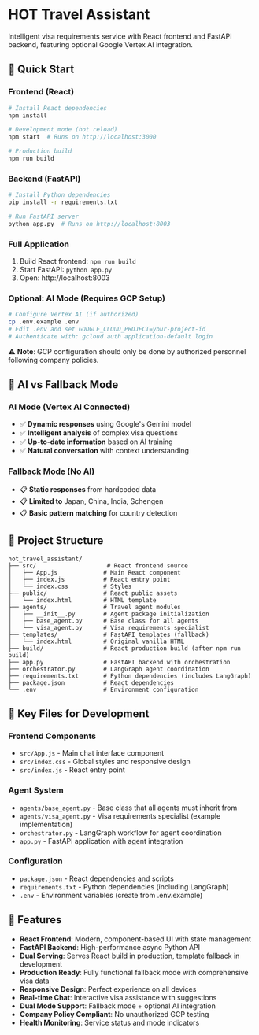 # HOT Travel Assistant

Intelligent visa requirements service with React frontend and FastAPI backend, featuring optional Google Vertex AI integration.

## 🚀 Quick Start

### Frontend (React)
```bash
# Install React dependencies
npm install

# Development mode (hot reload)
npm start  # Runs on http://localhost:3000

# Production build
npm run build
```

### Backend (FastAPI)
```bash
# Install Python dependencies
pip install -r requirements.txt

# Run FastAPI server
python app.py  # Runs on http://localhost:8003
```

### Full Application
1. Build React frontend: `npm run build`
2. Start FastAPI: `python app.py`
3. Open: http://localhost:8003

### Optional: AI Mode (Requires GCP Setup)
```bash
# Configure Vertex AI (if authorized)
cp .env.example .env
# Edit .env and set GOOGLE_CLOUD_PROJECT=your-project-id
# Authenticate with: gcloud auth application-default login
```

⚠️ **Note**: GCP configuration should only be done by authorized personnel following company policies.

## 🤖 AI vs Fallback Mode

### AI Mode (Vertex AI Connected)
- ✅ **Dynamic responses** using Google's Gemini model
- ✅ **Intelligent analysis** of complex visa questions
- ✅ **Up-to-date information** based on AI training
- ✅ **Natural conversation** with context understanding

### Fallback Mode (No AI)
- 📋 **Static responses** from hardcoded data
- 📋 **Limited to** Japan, China, India, Schengen
- 📋 **Basic pattern matching** for country detection

## 📁 Project Structure
```
hot_travel_assistant/
├── src/                    # React frontend source
│   ├── App.js             # Main React component
│   ├── index.js           # React entry point
│   └── index.css          # Styles
├── public/                # React public assets
│   └── index.html         # HTML template
├── agents/                # Travel agent modules
│   ├── __init__.py        # Agent package initialization
│   ├── base_agent.py      # Base class for all agents
│   └── visa_agent.py      # Visa requirements specialist
├── templates/             # FastAPI templates (fallback)
│   └── index.html         # Original vanilla HTML
├── build/                 # React production build (after npm run build)
├── app.py                 # FastAPI backend with orchestration
├── orchestrator.py        # LangGraph agent coordination
├── requirements.txt       # Python dependencies (includes LangGraph)
├── package.json           # React dependencies
└── .env                   # Environment configuration
```

## 📁 Key Files for Development

### Frontend Components
- `src/App.js` - Main chat interface component
- `src/index.css` - Global styles and responsive design
- `src/index.js` - React entry point

### Agent System
- `agents/base_agent.py` - Base class that all agents must inherit from
- `agents/visa_agent.py` - Visa requirements specialist (example implementation)
- `orchestrator.py` - LangGraph workflow for agent coordination
- `app.py` - FastAPI application with agent integration

### Configuration
- `package.json` - React dependencies and scripts
- `requirements.txt` - Python dependencies (including LangGraph)
- `.env` - Environment variables (create from .env.example)

## 🔧 Features
- **React Frontend**: Modern, component-based UI with state management
- **FastAPI Backend**: High-performance async Python API
- **Dual Serving**: Serves React build in production, template fallback in development
- **Production Ready**: Fully functional fallback mode with comprehensive visa data
- **Responsive Design**: Perfect experience on all devices
- **Real-time Chat**: Interactive visa assistance with suggestions
- **Dual Mode Support**: Fallback mode + optional AI integration
- **Company Policy Compliant**: No unauthorized GCP testing
- **Health Monitoring**: Service status and mode indicators